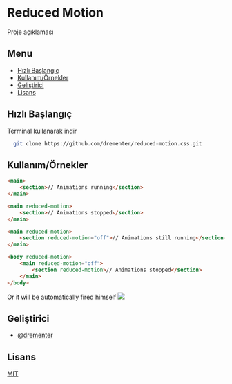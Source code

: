 # Reduced Motion

Proje açıklaması

## Menu

-   [Hızlı Başlangıç](#hızlı-başlangıç)
-   [Kullanım/Örnekler](#Kullanım/Örnekler)
-   [Geliştirici](#geliştirici)
-   [Lisans](#lisans)

## Hızlı Başlangıç

Terminal kullanarak indir

```bash
  git clone https://github.com/drementer/reduced-motion.css.git
```

## Kullanım/Örnekler

```html
<main>
    <section>// Animations running</section>
</main>
```

```html
<main reduced-motion>
    <section>// Animations stopped</section>
</main>
```

```html
<main reduced-motion>
    <section reduced-motion="off">// Animations still running</section>
</main>
```

```html
<body reduced-motion>
    <main reduced-motion="off">
        <section reduced-motion>// Animations stopped</section>
    </main>
</body>
```

Or it will be automatically fired himself
![](/auto-detect.gif)

## Geliştirici

-   [@drementer](https://github.com/drementer)

## Lisans

[MIT](https://choosealicense.com/licenses/mit/)

